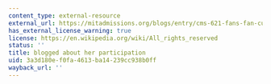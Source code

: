 ```yaml
---
content_type: external-resource
external_url: https://mitadmissions.org/blogs/entry/cms-621-fans-fan-culture/
has_external_license_warning: true
license: https://en.wikipedia.org/wiki/All_rights_reserved
status: ''
title: blogged about her participation
uid: 3a3d180e-f0fa-4613-ba14-239cc938b0ff
wayback_url: ''
---
```

